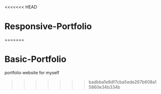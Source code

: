 <<<<<<< HEAD
# Responsive-Portfolio
=======
# Basic-Portfolio
portfolio website for myself
>>>>>>> badbba1e8df7cba5ede267b608a15860e34b334b
